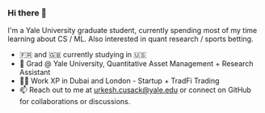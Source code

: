 ### Hi there 👋

I'm a Yale University graduate student, currently spending most of my time learning about CS / ML. Also interested in quant research / sports betting. 

- 🇫🇷 and 🇬🇧 currently studying in 🇺🇸 
- 🌱 Grad @ Yale University, Quantitative Asset Management + Research Assistant 
- 👨‍💻 Work XP in Dubai and London - Startup + TradFi Trading
- 📫 Reach out to me at urkesh.cusack@yale.edu or connect on GitHub for collaborations or discussions.




<!--
**urkeshc/urkeshc** is a ✨ _special_ ✨ repository because its `README.md` (this file) appears on your GitHub profile.

Here are some ideas to get you started:

- 🔭 I’m currently working on ...
- 🌱 I’m currently learning ...
- 👯 I’m looking to collaborate on ...
- 🤔 I’m looking for help with ...
- 💬 Ask me about ...
- 📫 How to reach me: ...
- 😄 Pronouns: ...
- ⚡ Fun fact: ...
-->
